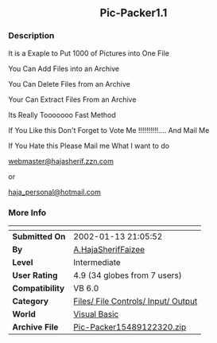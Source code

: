 ﻿<div align="center">

## Pic\-Packer1\.1


</div>

### Description

It is a Exaple to Put 1000 of Pictures into One File

You Can Add Files into an Archive

You Can Delete Files from an Archive

Your Can Extract Files From an Archive

Its Really Tooooooo Fast Method

If You Like this Don't Forget to Vote Me !!!!!!!!!!.... And Mail Me

If You Hate this Please Mail me What I want to do

webmaster@hajasherif.zzn.com

or

haja_personal@hotmail.com
 
### More Info
 


<span>             |<span>
---                |---
**Submitted On**   |2002-01-13 21:05:52
**By**             |[A\.HajaSherifFaizee](https://github.com/Planet-Source-Code/PSCIndex/blob/master/ByAuthor/a-hajasheriffaizee.md)
**Level**          |Intermediate
**User Rating**    |4.9 (34 globes from 7 users)
**Compatibility**  |VB 6\.0
**Category**       |[Files/ File Controls/ Input/ Output](https://github.com/Planet-Source-Code/PSCIndex/blob/master/ByCategory/files-file-controls-input-output__1-3.md)
**World**          |[Visual Basic](https://github.com/Planet-Source-Code/PSCIndex/blob/master/ByWorld/visual-basic.md)
**Archive File**   |[Pic\-Packer15489122320\.zip](https://github.com/Planet-Source-Code/a-hajasheriffaizee-pic-packer1-1__1-43455/archive/master.zip)








